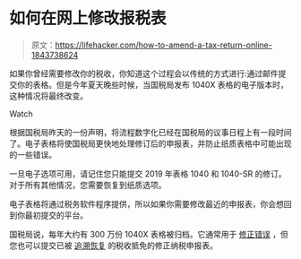 # 如何在网上修改报税表

> 原文：<https://lifehacker.com/how-to-amend-a-tax-return-online-1843738624>

如果你曾经需要修改你的税收，你知道这个过程会以传统的方式进行:通过邮件提交你的表格。但是今年夏天晚些时候，当国税局发布 1040X 表格的电子版本时，这种情况将最终改变。

Watch

根据国税局昨天的一份声明，将流程数字化已经在国税局的议事日程上有一段时间了。电子表格将使国税局更快地处理修订后的申报表，并防止纸质表格中可能出现的一些错误。

一旦电子选项可用，请记住您只能提交 2019 年表格 1040 和 1040-SR 的修订。对于所有其他情况，您需要恢复到纸质选项。

电子表格将通过税务软件程序提供，所以如果你需要修改最近的申报表，你会想回到你最初提交的平台。

国税局说，每年大约有 300 万份 1040X 表格被归档。它通常用于 [修正错误](https://lifehacker.com/what-to-do-if-you-made-a-mistake-on-your-tax-return-1772350403) ，但您也可以提交已被 [追溯恢复](https://twocents.lifehacker.com/amend-your-2018-tax-return-to-claim-reinstated-tax-cred-1841428296) 的税收抵免的修正纳税申报表。